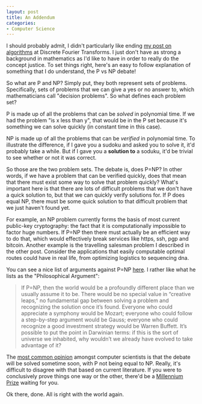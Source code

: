 ```yaml
---
layout: post
title: An Addendum
categories:
- Computer Science
---
```


I should probably admit, I didn't particularly like ending <a href="http://www.reslabs.com.au/journal/complexity-rockstars" target="_blank">my post on algorithms</a> at Discrete Fourier Transforms. I just don't have as strong a background in mathematics as I'd like to have in order to really do the concept justice. To set things right, here's an easy to follow explanation of something that I do understand, the P vs NP debate!

So what are P and NP? Simply put, they both represent sets of problems. Specifically, sets of problems that we can give a yes or no answer to, which mathematicians call "decision problems". So what defines each problem set?

P is made up of all the problems that can be <em>solved</em> in polynomial time. If we had the problem "is x less than y", that would be in the P set because it's something we can solve quickly (in constant time in this case).

NP is made up of all the problems that can be <em>verified</em> in polynomial time. To illustrate the difference, if I gave you a sudoku and asked you to solve it, it'd probably take a while. But if I gave you a <strong>solution to</strong> a soduku, it'd be trivial to see whether or not it was correct.

So those are the two problem sets. The debate is, does P=NP? In other words, if we have a problem that can be verified quickly, does that mean that there must exist some way to solve that problem quickly? What's important here is that there are lots of difficult problems that we don't have a quick solution to, but that we can quickly verify solutions for. If P does equal NP, there must be some quick solution to that difficult problem that we just haven't found yet.

For example, an NP problem currently forms the basis of most current public-key cryptography: the fact that it is computationally impossible to factor huge numbers. If P=NP then there must actually be an efficient way to do that, which would effectively break services like https, ssh, pgp and bitcoin. Another example is the travelling salesman problem I described in the other post. Consider the applications that easily computable optimal routes could have in real life, from optimizing logistics to sequencing dna.

You can see a nice list of arguments against P=NP  <a href="http://www.scottaaronson.com/blog/?p=122" target="_blank">here</a>. I rather like what he lists as the "Philosophical Argument": 

<blockquote><p>If P=NP, then the world would be a profoundly different place than we usually assume it to be. There would be no special value in “creative leaps,” no fundamental gap between solving a problem and recognizing the solution once it’s found. Everyone who could appreciate a symphony would be Mozart; everyone who could follow a step-by-step argument would be Gauss; everyone who could recognize a good investment strategy would be Warren Buffett. It’s possible to put the point in Darwinian terms: if this is the sort of universe we inhabited, why wouldn’t we already have evolved to take advantage of it?</p></blockquote>
The <a href="http://www.cs.umd.edu/~gasarch/papers/poll.pdf" target="_blank">most common opinion</a> amongst computer scientists is that the debate will be solved sometime soon, with P not being equal to NP. Really, it's difficult to disagree with that based on current literature. If you were to conclusively prove things one way or the other, there'd be a <a href="http://www.claymath.org/millennium/" target="_blank">Millennium Prize</a> waiting for you.

Ok there, done. All is right with the world again.